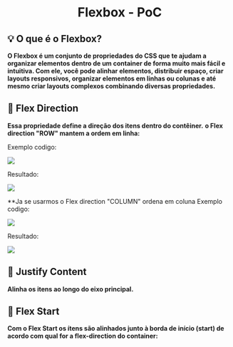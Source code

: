 # <p align="center"> Flexbox - PoC </p>

## 💡 O que é o Flexbox? 

**O Flexbox é um conjunto de propriedades do CSS que te ajudam a organizar elementos dentro de um container de forma muito mais fácil e intuitiva. Com ele, você pode alinhar elementos, distribuir espaço, criar layouts responsivos, organizar elementos em linhas ou colunas e até mesmo criar layouts complexos combinando diversas propriedades.**

## 📌 Flex Direction

**Essa propriedade define a direção dos itens dentro do contêiner.**
**o Flex direction "ROW" mantem a ordem em linha:**

Exemplo codigo:
<p> <img src="https://github.com/user-attachments/assets/20aa119f-4ba9-42b4-b052-5cbf23bfdc15"> </p>
Resultado:
<p> <img src="https://github.com/user-attachments/assets/9584ef1d-6dc0-4f7b-afc3-f84b84207f37"> </p>


**Ja se usarmos o Flex direction "COLUMN" ordena em coluna
Exemplo codigo:
<p> <img src="https://github.com/user-attachments/assets/1bbc92cb-f866-482d-a998-49f9e9df1e98"> </p>
Resultado:
<p> <img src="https://github.com/user-attachments/assets/3043f3a7-6b79-44b0-8bc5-13825df8119f"> </p>

## 📌 Justify Content

**Alinha os itens ao longo do eixo principal.**

## 📌 Flex Start

**Com o Flex Start os ítens são alinhados junto à borda de início (start) de acordo com qual for a flex-direction do container:**

